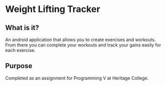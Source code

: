 # Weight Lifting Tracker

## What is it?

An android application that allows you to create exercises and workouts. From there you can complete your workouts and track your gains easily for each exercise.

## Purpose

Completed as an assignment for Programming V at Heritage College. 

